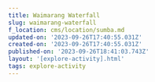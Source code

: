 ```yaml
---
title: Waimarang Waterfall
slug: waimarang-waterfall
f_location: cms/location/sumba.md
updated-on: '2023-09-26T17:40:55.031Z'
created-on: '2023-09-26T17:40:55.031Z'
published-on: '2023-09-26T18:41:03.743Z'
layout: '[explore-activity].html'
tags: explore-activity
---
```



